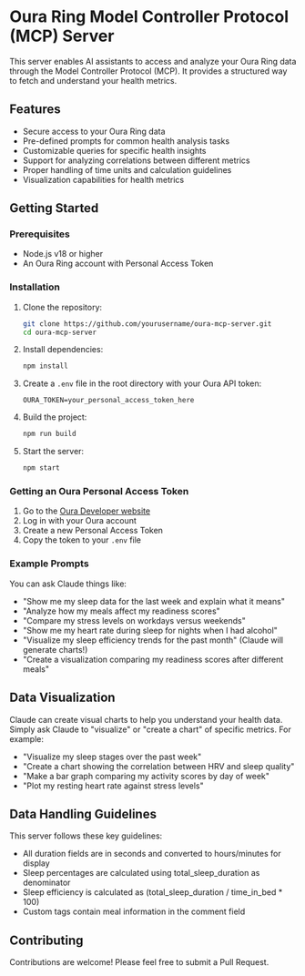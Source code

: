 # Oura Ring Model Controller Protocol (MCP) Server

This server enables AI assistants to access and analyze your Oura Ring data through the Model Controller Protocol (MCP). It provides a structured way to fetch and understand your health metrics.

## Features

- Secure access to your Oura Ring data
- Pre-defined prompts for common health analysis tasks
- Customizable queries for specific health insights
- Support for analyzing correlations between different metrics
- Proper handling of time units and calculation guidelines
- Visualization capabilities for health metrics

## Getting Started

### Prerequisites

- Node.js v18 or higher
- An Oura Ring account with Personal Access Token

### Installation

1. Clone the repository:
   ```bash
   git clone https://github.com/yourusername/oura-mcp-server.git
   cd oura-mcp-server
   ```

2. Install dependencies:
   ```bash
   npm install
   ```

3. Create a `.env` file in the root directory with your Oura API token:
   ```
   OURA_TOKEN=your_personal_access_token_here
   ```

4. Build the project:
   ```bash
   npm run build
   ```

5. Start the server:
   ```bash
   npm start
   ```

### Getting an Oura Personal Access Token

1. Go to the [Oura Developer website](https://cloud.ouraring.com/personal-access-tokens)
2. Log in with your Oura account
3. Create a new Personal Access Token
4. Copy the token to your `.env` file

### Example Prompts

You can ask Claude things like:

- "Show me my sleep data for the last week and explain what it means"
- "Analyze how my meals affect my readiness scores"
- "Compare my stress levels on workdays versus weekends"
- "Show me my heart rate during sleep for nights when I had alcohol"
- "Visualize my sleep efficiency trends for the past month" (Claude will generate charts!)
- "Create a visualization comparing my readiness scores after different meals"

## Data Visualization

Claude can create visual charts to help you understand your health data. Simply ask Claude to "visualize" or "create a chart" of specific metrics. For example:

- "Visualize my sleep stages over the past week"
- "Create a chart showing the correlation between HRV and sleep quality"
- "Make a bar graph comparing my activity scores by day of week"
- "Plot my resting heart rate against stress levels"

## Data Handling Guidelines

This server follows these key guidelines:

- All duration fields are in seconds and converted to hours/minutes for display
- Sleep percentages are calculated using total_sleep_duration as denominator
- Sleep efficiency is calculated as (total_sleep_duration / time_in_bed * 100)
- Custom tags contain meal information in the comment field

## Contributing

Contributions are welcome! Please feel free to submit a Pull Request.

